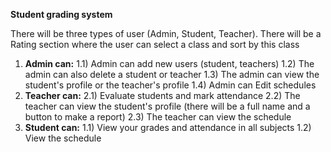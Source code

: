 **Student grading system**

There will be three types of user (Admin, Student, Teacher).
There will be a Rating section where the user can select a class and sort by this class

1. **Admin can:**
1.1) Admin can add new users (student, teachers)
1.2) The admin can also delete a student or teacher
1.3) The admin can view the student's profile or the teacher's profile
1.4) Admin can Edit schedules
2. **Teacher can:**
2.1) Evaluate students and mark attendance
2.2) The teacher can view the student's profile (there will be a full name and a button to make a report)
2.3) The teacher can view the schedule
3. **Student can:**
1.1) View your grades and attendance in all subjects
1.2) View the schedule
